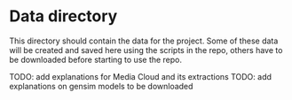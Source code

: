 # Data directory

This directory should contain the data for the project.
Some of these data will be created and saved here using the scripts in the repo, others have to be downloaded before starting to use the repo.

TODO: add explanations for Media Cloud and its extractions
TODO: add explanations on gensim models to be downloaded
